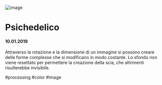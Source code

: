 ![image](https://github.com/KeremTurkyilmaz/TypeMismatchSketches/blob/master/Psichedelico/image/Psichedelico00.png)

# Psichedelico

#### 10.01.2019

Attraverso la rotazione e la dimensione di un immagine si possono creare delle forme complesse che si modificano in modo costante. Lo sfondo non viene resettato per permettere la creazione della scia, che altrimenti risulterebbe invisibile.

\#processing \#color \#image
